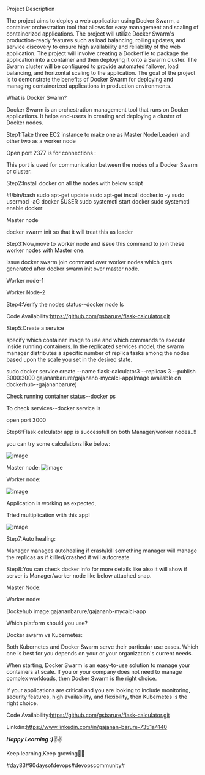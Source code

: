 Project Description

The project aims to deploy a web application using Docker Swarm, a container orchestration tool that allows for easy management and scaling of containerized applications. The project will utilize Docker Swarm's production-ready features such as load balancing, rolling updates, and service discovery to ensure high availability and reliability of the web application. The project will involve creating a Dockerfile to package the application into a container and then deploying it onto a Swarm cluster. The Swarm cluster will be configured to provide automated failover, load balancing, and horizontal scaling to the application. The goal of the project is to demonstrate the benefits of Docker Swarm for deploying and managing containerized applications in production environments.

What is Docker Swarm?

Docker Swarm is an orchestration management tool that runs on Docker applications. It helps end-users in creating and deploying a cluster of Docker nodes.

Step1:Take three EC2 instance to make one as Master Node(Leader) and other two as a worker node

Open port 2377 is for connections :

This port is used for communication between the nodes of a Docker Swarm or cluster.

Step2:Install docker on all the nodes with below script

#!/bin/bash
    sudo apt-get update
    sudo apt-get install docker.io -y
    sudo usermod -aG docker $USER
    sudo systemctl start docker
    sudo systemctl enable docker

Master node

docker swarm init so that it will treat this as leader

Step3:Now,move to worker node and issue this command to join these worker nodes with Master one.

issue docker swarm join command over worker nodes which gets generated after docker swarm init over master node.

Worker node-1

Worker Node-2

Step4:Verify the nodes status--docker node ls

Code Availability:https://github.com/gsbarure/flask-calculator.git

Step5:Create a service

specify which container image to use and which commands to execute inside running containers. In the replicated services model, the swarm manager distributes a specific number of replica tasks among the nodes based upon the scale you set in the desired state.

sudo docker service create --name flask-calculator3 --replicas 3 --publish 3000:3000 gajananbarure/gajananb-mycalci-app(Image available on dockerhub--gajananbarure)

Check running container status--docker ps

To check services--docker service ls

open port 3000

Step6:Flask calculator app is successfull on both Manager/worker nodes..!!

you can try some calculations like below:

![image](https://github.com/gsbarure/flask-calculator/assets/125451289/496e0360-d77e-4f09-97f9-821038fda9ac)


Master node:
![image](https://github.com/gsbarure/flask-calculator/assets/125451289/ff6dbfbd-ef4e-4a9c-9fd8-6fb5f0e13d48)


Worker node:

![image](https://github.com/gsbarure/flask-calculator/assets/125451289/6f870afa-2ea0-4658-893d-15c60664f65f)

Application is working as expected,

Tried multiplication with this app!

![image](https://github.com/gsbarure/flask-calculator/assets/125451289/77fb8603-11d9-44ec-a12b-68d816132b6c)


Step7:Auto healing:

Manager manages autohealing if crash/kill something manager will manage the replicas as if killled/crashed it will autocreate

Step8:You can check docker info for more details like also it will show if server is Manager/worker node like below attached snap.

Master Node:

Worker node:

Dockehub image:gajananbarure/gajananb-mycalci-app

Which platform should you use?

Docker swarm vs Kubernetes:

Both Kubernetes and Docker Swarm serve their particular use cases. Which one is best for you depends on your or your organization's current needs.

When starting, Docker Swarm is an easy-to-use solution to manage your containers at scale. If you or your company does not need to manage complex workloads, then Docker Swarm is the right choice.

If your applications are critical and you are looking to include monitoring, security features, high availability, and flexibility, then Kubernetes is the right choice.


Code Availability:https://github.com/gsbarure/flask-calculator.git

Linkdin:https://www.linkedin.com/in/gajanan-barure-7351a4140

***Happy Learning :)***✌✌

Keep learning,Keep growing🎇🎇

#day83#90daysofdevops#devopscommunity#

